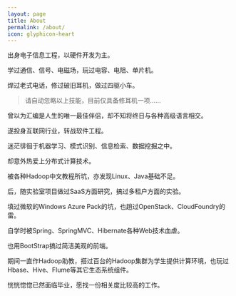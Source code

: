 ```yaml
---
layout: page
title: About
permalink: /about/
icon: glyphicon-heart
---
```




出身电子信息工程，以硬件开发为主。

学过通信、信号、电磁场，玩过电容、电阻、单片机。

焊过老式电话，修过破旧耳机，做过四驱小车。

> 请自动忽略以上技能，目前仅具备修耳机一项......

曾以为汇编是人生的唯一最佳伴侣，却不知将终日与各种高级语言相交。


遂投身互联网行业，转战软件工程。

迷茫徘徊于机器学习、模式识别、信息检索、数据挖掘之中。

却意外热爱上分布式计算技术。

被各种Hadoop中文教程所坑，亦发现Linux、Java基础不足。

后，随实验室项目做过SaaS方面研究，搞过多租户方面的实验。

填过微软的Windows Azure Pack的坑，也趟过OpenStack、CloudFoundry的雷。

自学时被Spring、SpringMVC、Hibernate各种Web技术血虐。

也用BootStrap搞过简洁美观的前端。

期间一直作Hadoop助教，搭过百台的Hadoop集群为学生提供计算环境，也玩过Hbase、Hive、Flume等其它生态系统组件。

恍恍惚惚已然面临毕业，愿找一份相关度比较高的工作。













